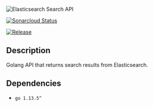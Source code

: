 ![Elasticsearch Search API](docs/img/elastic-search-api.png)

[![Sonarcloud Status](https://sonarcloud.io/api/project_badges/measure?project=wambozi_elastic-search-api&metric=alert_status)](https://sonarcloud.io/dashboard?id=wambozi_elastic-search-api)

[![Release](https://github.com/wambozi/elastic-search-api/workflows/Release/badge.svg)](https://github.com/wambozi/elastic-search-api/)

## Description

Golang API that returns search results from Elasticsearch.

## Dependencies

- `go 1.13.5^`


